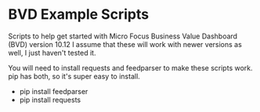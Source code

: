 # BVD Example Scripts

Scripts to help get started with Micro Focus Business Value Dashboard (BVD) version 10.12
I assume that these will work with newer versions as well, I just haven't tested it.


You will need to install requests and feedparser to make these scripts work.  pip has both, so it's super easy to install.
  * pip install feedparser
  * pip install requests
